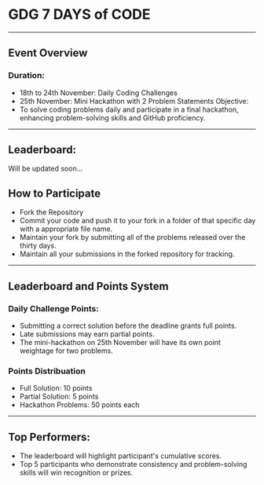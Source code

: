 # GDG 7 DAYS of CODE
---
## Event Overview
### Duration:

- 18th to 24th November: Daily Coding Challenges
- 25th November: Mini Hackathon with 2 Problem Statements
Objective:
- To solve coding problems daily and participate in a final hackathon, enhancing problem-solving skills and GitHub proficiency.
---
## Leaderboard: 
<!--
- Check your score [here](https://docs.google.com/spreadsheets/d/1G9eG2xOIARhpTQkXfeMaYAIE8I7U7n_c0Nf2hc61nas/edit?usp=drivesdk)--->
Will be updated soon...

## How to Participate
- Fork the Repository
- Commit your code and push it to your fork in a folder of that specific day with a appropriate file name.<br>
- Maintain your fork by submitting all of the problems released over the thirty days.<br>
- Maintain all your submissions in the forked repository for tracking.
---
## Leaderboard and Points System
### Daily Challenge Points:

- Submitting a correct solution before the deadline grants full points.
- Late submissions may earn partial points.
- The mini-hackathon on 25th November will have its own point weightage for two problems.

### Points Distribuation
- Full Solution: 10 points
- Partial Solution: 5 points
- Hackathon Problems: 50 points each
---
## Top Performers:

- The leaderboard will highlight participant's cumulative scores.
- Top 5 participants who demonstrate consistency and problem-solving skills will win recognition or prizes.
